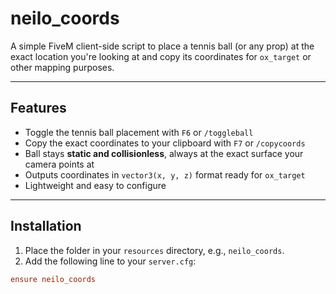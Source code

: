 # neilo_coords

A simple FiveM client-side script to place a tennis ball (or any prop) at the exact location you're looking at and copy its coordinates for `ox_target` or other mapping purposes.

---

## Features

- Toggle the tennis ball placement with `F6` or `/toggleball`
- Copy the exact coordinates to your clipboard with `F7` or `/copycoords`
- Ball stays **static and collisionless**, always at the exact surface your camera points at
- Outputs coordinates in `vector3(x, y, z)` format ready for `ox_target`
- Lightweight and easy to configure

---

## Installation

1. Place the folder in your `resources` directory, e.g., `neilo_coords`.
2. Add the following line to your `server.cfg`:

```cfg
ensure neilo_coords
